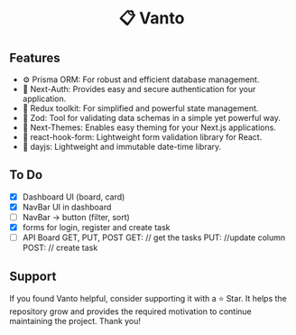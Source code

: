 <h1 align="center">
  📋 Vanto
</h1>

## Features

- ⚙️ Prisma ORM: For robust and efficient database management.
- 🔐 Next-Auth: Provides easy and secure authentication for your application.
- 🔄 Redux toolkit: For simplified and powerful state management.
- 🧩 Zod: Tool for validating data schemas in a simple yet powerful way.
- 🌈 Next-Themes: Enables easy theming for your Next.js applications.
- 📝 react-hook-form: Lightweight form validation library for React.
- 📅 dayjs: Lightweight and immutable date-time library.

## To Do

- [x] Dashboard UI (board, card)
- [x] NavBar UI in dashboard
- [ ] NavBar -> button (filter, sort)
- [x] forms for login, register and create task
- [ ] API Board GET, PUT, POST
      GET: // get the tasks
      PUT: //update column
      POST: // create task

## Support

If you found Vanto helpful, consider supporting it with a ⭐ Star. It helps the repository grow and provides the required motivation to continue maintaining the project. Thank you!
